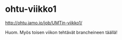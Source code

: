 # ohtu-viikko1
http://ohtu.jamo.io/job/UMTin-viikko1/

Huom. Myös toisen viikon tehtävät brancheineen täällä!
